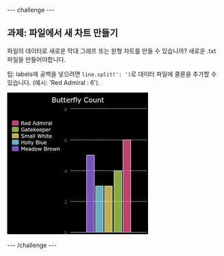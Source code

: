 \--- challenge \---

## 과제: 파일에서 새 차트 만들기

파일의 데이터로 새로운 막대 그래프 또는 원형 차트를 만들 수 있습니까? 새로운 .txt 파일을 만들어야합니다.

팁: labels에 공백을 넣으려면 `line.split(': ')`로 데이터 파일에 콜론을 추가할 수 있습니다. (예시: 'Red Admiral : 6').

![스크린샷](images/pets-butterflies.png)

\--- /challenge \---